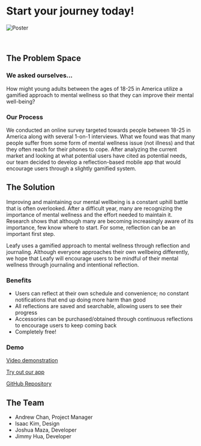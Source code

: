 # Start your journey today!
![Poster](https://user-images.githubusercontent.com/24230285/117231127-6d656b80-add3-11eb-95cf-e3f6081332de.png)

&nbsp;
## The Problem Space
### We asked ourselves...
How might young adults between the ages of 18-25 in America utilize a gamified approach to mental wellness so that they can improve their mental well-being?

### Our Process
We conducted an online survey targeted towards people between 18-25 in America along with several 1-on-1 interviews. What we found was that many people suffer from some form of mental wellness issue (not illness) and that they often reach for their phones to cope. After analyzing the current market and looking at what potential users have cited as potential needs, our team decided to develop a reflection-based mobile app that would encourage users through a slightly gamified system.

## The Solution

Improving and maintaining our mental wellbeing is a constant uphill battle that is often overlooked. After a difficult year, many are recognizing the importance of mental wellness and the effort needed to maintain it. Research shows that although many are becoming increasingly aware of its importance, few know where to start. For some, reflection can be an important first step.

Leafy uses a gamified approach to mental wellness through reflection and journaling. Although everyone approaches their own wellbeing differently, we hope that Leafy will encourage users to be mindful of their mental wellness through journaling and intentional reflection.

### Benefits
- Users can reflect at their own schedule and convenience; no constant notifications that end up doing more harm than good
- All reflections are saved and searchable, allowing users to see their progress
- Accessories can be purchased/obtained through continuous reflections to encourage users to keep coming back
- Completely free!

### Demo
[Video demonstration](https://www.youtube.com/watch?v=4cJCpy3xfLQ)

[Try out our app](https://expo.io/@jimhua32/projects/leafytest)

[GitHub Repository](https://github.com/jimmyhua32/chkm8)

## The Team
- Andrew Chan, Project Manager
- Isaac Kim, Design
- Joshua Maza, Developer
- Jimmy Hua, Developer
